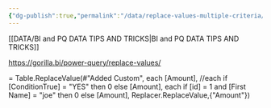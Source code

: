 ```yaml
---
{"dg-publish":true,"permalink":"/data/replace-values-multiple-criteria/","tags":["Power_query","Data"],"noteIcon":"","created":"2023-12-04 16:08","updated":"2024-03-01 19:43"}
---
```


[[DATA/BI and PQ DATA TIPS AND TRICKS\|BI and PQ DATA TIPS AND TRICKS]]

https://gorilla.bi/power-query/replace-values/ 

= Table.ReplaceValue(#"Added Custom",
each [Amount],
//each if [ConditionTrue] = "YES" then 0 else [Amount],
each if [id] = 1 and [First Name] = "joe" then 0 else [Amount],
Replacer.ReplaceValue,{"Amount"})